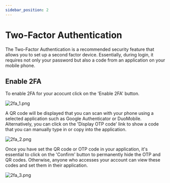 ```yaml
---
sidebar_position: 2
---
```


# Two-Factor Authentication

The Two-Factor Authentication is a recommended security feature that allows you to set up a second factor device. Essentially, during login, it requires not only your password but also a code from an application on your mobile phone.

## Enable 2FA

To enable 2FA for your acocunt click on the 'Enable 2FA' button.

![2fa_1.png](/img/panel/v1/account/2fa_1.png)

A QR code will be displayed that you can scan with your phone using a selected application such as Google Authenticator or DuoMobile. Alternatively, you can click on the 'Display OTP code' link to show a code that you can manually type in or copy into the application.

![2fa_2.png](/img/panel/v1/account/2fa_2.png)

Once you have set the QR code or OTP code in your application, it's essential to click on the 'Confirm' button to permanently hide the OTP and QR codes. Otherwise, anyone who accesses your account can view these codes and set them in their application.

![2fa_3.png](/img/panel/v1/account/2fa_3.png)
